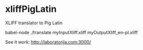 xliffPigLatin
=============

XLIFF translator to Pig Latin

babel-node ./translate myInputXliff.xliff myOutputXliff_en-pl.xliff

See it work: http://laboratorija.com:3000/
